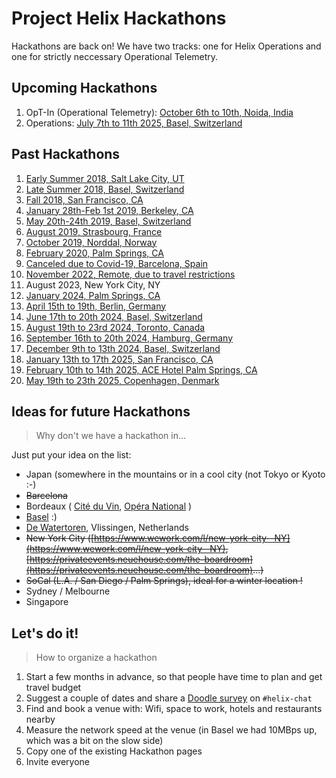 # Project Helix Hackathons

Hackathons are back on! We have two tracks: one for Helix Operations and one for strictly neccessary Operational Telemetry.

## Upcoming Hackathons


1. OpT-In (Operational Telemetry): [October 6th to 10th, Noida, India](opt-5-noi.md)
2. Operations: [July 7th to 11th 2025, Basel, Switzerland ](17-bsl.md)


## Past Hackathons

1. [Early Summer 2018, Salt Lake City, UT](1-slc.md)
2. [Late Summer 2018, Basel, Switzerland](2-bsl.md)
3. [Fall 2018, San Francisco, CA](3-sfo.md)
4. [January 28th-Feb 1st 2019, Berkeley, CA](4-sfo.md)
5. [May 20th-24th 2019, Basel, Switzerland](5-bsl.md)
6. [August 2019, Strasbourg, France](6-sxb.md)
7. [October 2019, Norddal, Norway](7-aes.md)
8. [February 2020, Palm Springs, CA](8-psp.md)
9. [Canceled due to Covid-19, Barcelona, Spain](9-bcn.md)
10. [November 2022, Remote, due to travel restrictions](10-bcn.md)
11. August 2023, New York City, NY
12. [January 2024, Palm Springs, CA](12-psp.md)
13. [April 15th to 19th, Berlin, Germany](13-ber.md)
14. [June 17th to 20th 2024, Basel, Switzerland](rum-1-bsl.md)
15. [August 19th to 23rd 2024, Toronto, Canada](14-yyz.md)
16. [September 16th to 20th 2024, Hamburg, Germany](rum-2-ham.md)
17. [December 9th to 13th 2024, Basel, Switzerland](15-bsl.md)
18. [January 13th to 17th 2025, San Francisco, CA](rum-3-sfo.md)
19. [February 10th to 14th 2025, ACE Hotel Palm Springs, CA](16-psp.md)
20. [May 19th to 23th 2025, Copenhagen, Denmark](rum-4-cph.md)

## Ideas for future Hackathons

> Why don't we have a hackathon in…

Just put your idea on the list:

- Japan (somewhere in the mountains or in a cool city (not Tokyo or Kyoto :-)
- ~~Barcelona~~
- Bordeaux ( [Cité du Vin](https://www.bedouk.fr/la-cite-du-vin,L89668), [Opéra National](https://www.bedouk.fr/opera-national-de-bordeaux,L90884) )
- [Basel](https://www.basel.com/en) :)
- [De Watertoren](https://www.watertorenvlissingen.com/), Vlissingen, Netherlands
- ~~New York City ([https://www.wework.com/l/new-york-city--NY](https://www.wework.com/l/new-york-city--NY), [https://privateevents.neuehouse.com/the-boardroom](https://privateevents.neuehouse.com/the-boardroom)...)~~
- ~~SoCal (L.A. / San Diego / Palm Springs), ideal for a winter location !~~
- Sydney / Melbourne
- Singapore

## Let's do it!

> How to organize a hackathon

1. Start a few months in advance, so that people have time to plan and get travel budget
2. Suggest a couple of dates and share a [Doodle survey](https://doodle.com/poll/g9y6sb72nz9yb7rw) on `#helix-chat`
3. Find and book a venue with: Wifi, space to work, hotels and restaurants nearby
4. Measure the network speed at the venue (in Basel we had 10MBps up, which was a bit on the slow side)
5. Copy one of the existing Hackathon pages
6. Invite everyone
